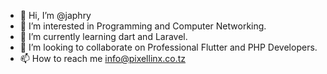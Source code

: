 - 👋 Hi, I’m @japhry
- 👀 I’m interested in Programming and Computer Networking.
- 🌱 I’m currently learning dart and Laravel.
- 💞️ I’m looking to collaborate on Professional Flutter and PHP Developers.
- 📫 How to reach me info@pixellinx.co.tz

<!---
japhary is a ✨ special ✨ repository because its `README.md` (this file) appears on your GitHub profile.
You can click the Preview link to take a look at your changes.
--->
